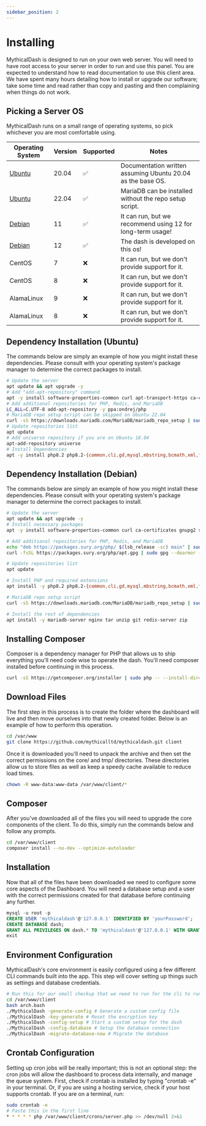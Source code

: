 ```yaml
---
sidebar_position: 2
---
```

# Installing

MythicalDash is designed to run on your own web server. You will need to have root access to your server in order to run and use this panel.
You are expected to understand how to read documentation to use this client area. We have spent many hours detailing how to install or upgrade our software; take some time and read rather than copy and pasting and then complaining when things do not work. 

## Picking a Server OS
MythicalDash runs on a small range of operating systems, so pick whichever you are most comfortable using.

| Operating System | Version | Supported | Notes |
| - | - | - | - |
| [Ubuntu](#dependency-installation-ubuntu) | 20.04 | ✅ | Documentation written assuming Ubuntu 20.04 as the base OS. |
| [Ubuntu](#dependency-installation-ubuntu)  | 22.04 | ✅ | MariaDB can be installed without the repo setup script. |
| [Debian](#dependency-installation-debian) | 11 | ✅ | It can run, but we recommend using 12 for long-term usage! |
| [Debian](#dependency-installation-debian)  | 12 | ✅ | The dash is developed on this os! |
| CentOS | 7 | ❌ | It can run, but we don't provide support for it. |
| CentOS | 8 | ❌ | It can run, but we don't provide support for it. |
| AlamaLinux | 9 | ❌ | It can run, but we don't provide support for it. |
| AlamaLinux | 8 | ❌ | It can run, but we don't provide support for it. |
## Dependency Installation (Ubuntu)
The commands below are simply an example of how you might install these dependencies. Please consult with your operating system's package manager to determine the correct packages to install.
```bash
# Update the server
apt update && apt upgrade -y
# Add "add-apt-repository" command
apt -y install software-properties-common curl apt-transport-https ca-certificates gnupg
# Add additional repositories for PHP, Redis, and MariaDB
LC_ALL=C.UTF-8 add-apt-repository -y ppa:ondrej/php
# MariaDB repo setup script can be skipped on Ubuntu 22.04
curl -sS https://downloads.mariadb.com/MariaDB/mariadb_repo_setup | sudo bash
# Update repositories list
apt update
# Add universe repository if you are on Ubuntu 18.04
apt-add-repository universe
# Install Dependencies
apt -y install php8.2 php8.2-{common,cli,gd,mysql,mbstring,bcmath,xml,fpm,curl,zip} mariadb-server nginx tar unzip zip git redis-server
```

## Dependency Installation (Debian)
The commands below are simply an example of how you might install these dependencies. Please consult with your operating system's package manager to determine the correct packages to install.
```bash
# Update the server
apt update && apt upgrade -y
# Install necessary packages
apt -y install software-properties-common curl ca-certificates gnupg2 sudo lsb-release

# Add additional repositories for PHP, Redis, and MariaDB
echo "deb https://packages.sury.org/php/ $(lsb_release -sc) main" | sudo tee /etc/apt/sources.list.d/sury-php.list
curl -fsSL https://packages.sury.org/php/apt.gpg | sudo gpg --dearmor -o /etc/apt/trusted.gpg.d/sury-keyring.gpg

# Update repositories list
apt update

# Install PHP and required extensions
apt install -y php8.2 php8.2-{common,cli,gd,mysql,mbstring,bcmath,xml,fpm,curl,zip}

# MariaDB repo setup script
curl -sS https://downloads.mariadb.com/MariaDB/mariadb_repo_setup | sudo bash

# Install the rest of dependencies
apt install -y mariadb-server nginx tar unzip git redis-server zip
```

## Installing Composer
Composer is a dependency manager for PHP that allows us to ship everything you'll need code wise to operate the dash. You'll need composer installed before continuing in this process.
```bash 
curl -sS https://getcomposer.org/installer | sudo php -- --install-dir=/usr/local/bin --filename=composer
```

## Download Files
The first step in this process is to create the folder where the dashboard will live and then move ourselves into that newly created folder. Below is an example of how to perform this operation.
```bash
cd /var/www
git clone https://github.com/mythicalltd/mythicaldash.git client
```
Once it is downloaded you'll need to unpack the archive and then set the correct permissions on the core/ and tmp/ directories. These directories allow us to store files as well as keep a speedy cache available to reduce load times.
```bash
chown -R www-data:www-data /var/www/client/*
```
## Composer 
After you've downloaded all of the files you will need to upgrade the core components of the client. To do this, simply run the commands below and follow any prompts.
```bash
cd /var/www/client
composer install --no-dev --optimize-autoloader
```
## Installation
Now that all of the files have been downloaded we need to configure some core aspects of the Dashboard.
You will need a database setup and a user with the correct permissions created for that database before continuing any further.

```sql
mysql -u root -p
CREATE USER 'mythicaldash'@'127.0.0.1' IDENTIFIED BY 'yourPassword';
CREATE DATABASE dash;
GRANT ALL PRIVILEGES ON dash.* TO 'mythicaldash'@'127.0.0.1' WITH GRANT OPTION;
exit
```

## Environment Configuration
MythicalDash's core environment is easily configured using a few different CLI commands built into the app. This step will cover setting up things such as settings and database credentials.
```bash
# Run this for our small checkup that we need to run for the cli to run
cd /var/www/client
bash arch.bash
./MythicalDash -generate-config # Generate a custom config file
./MythicalDash -key-generate # Reset the encryption key
./MythicalDash -config-setup # Start a custom setup for the dash
./MythicalDash -config-database # Setup the database connection
./MythicalDash -migrate-database-now # Migrate the database
```

## Crontab Configuration
Setting up cron jobs will be really important; this is not an optional step: the cron jobs will allow the dashboard to process data internally, and manage the queue system. First, check if crontab is installed by typing "crontab -e" in your terminal. Or, if you are using a hosting service, check if your host supports crontab. If you are on a terminal, run:
```bash
sudo crontab -e
# Paste this in the first line
* * * * * php /var/www/client/crons/server.php >> /dev/null 2>&1
```
